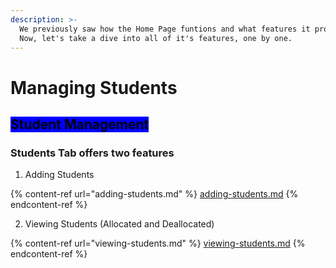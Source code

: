 ```yaml
---
description: >-
  We previously saw how the Home Page funtions and what features it provides.
  Now, let's take a dive into all of it's features, one by one.
---
```


# Managing Students

## <mark style="background-color:blue;">Student Management</mark>

### Students Tab offers two features

1. Adding Students

{% content-ref url="adding-students.md" %}
[adding-students.md](adding-students.md)
{% endcontent-ref %}

2. Viewing Students (Allocated and Deallocated)

{% content-ref url="viewing-students.md" %}
[viewing-students.md](viewing-students.md)
{% endcontent-ref %}

